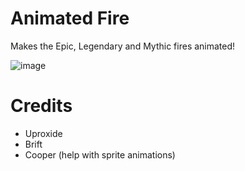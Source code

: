 # Animated Fire

Makes the Epic, Legendary and Mythic fires animated!

![image](uproxide.animated_fire/example.png&scale:0.5)

# Credits
- Uproxide
- Brift
- Cooper (help with sprite animations)

